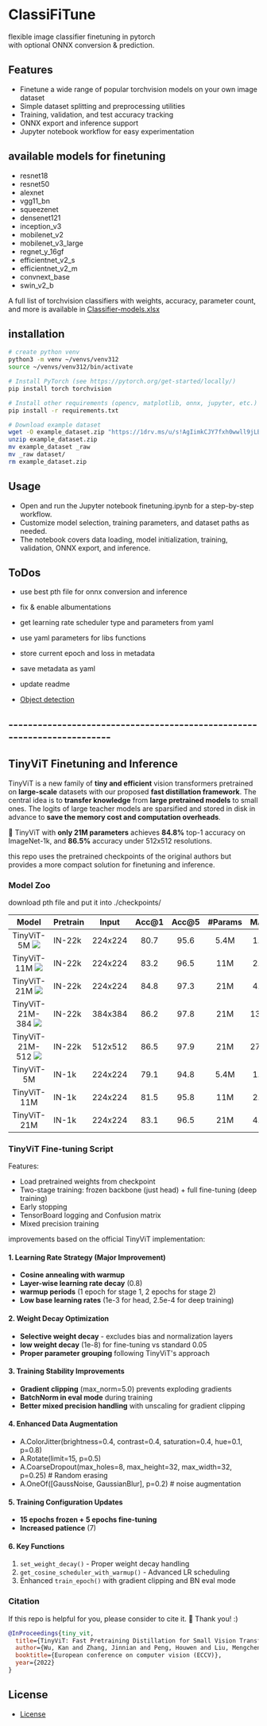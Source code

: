 # ClassiFiTune

flexible image classifier finetuning in pytorch  
with optional ONNX conversion & prediction.


## Features

- Finetune a wide range of popular torchvision models on your own image dataset
- Simple dataset splitting and preprocessing utilities
- Training, validation, and test accuracy tracking
- ONNX export and inference support
- Jupyter notebook workflow for easy experimentation


## available models for finetuning

- resnet18
- resnet50
- alexnet
- vgg11_bn
- squeezenet
- densenet121
- inception_v3
- mobilenet_v2
- mobilenet_v3_large
- regnet_y_16gf
- efficientnet_v2_s
- efficientnet_v2_m
- convnext_base
- swin_v2_b

A full list of torchvision classifiers with weights, accuracy, parameter count, and more is available in
[Classifier-models.xlsx](__info_/__info__/Classifier-models.xlsx)


## installation

```bash
# create python venv
python3 -m venv ~/venvs/venv312
source ~/venvs/venv312/bin/activate

# Install PyTorch (see https://pytorch.org/get-started/locally/)
pip install torch torchvision

# Install other requirements (opencv, matplotlib, onnx, jupyter, etc.)
pip install -r requirements.txt

# Download example dataset
wget -O example_dataset.zip "https://1drv.ms/u/s!AgIimkCJY7fxh0wwll9jLBqr_nMQ?e=t72EgV"
unzip example_dataset.zip
mv example_dataset _raw
mv _raw dataset/
rm example_dataset.zip
```

## Usage
- Open and run the Jupyter notebook finetuning.ipynb for a step-by-step workflow.
- Customize model selection, training parameters, and dataset paths as needed.
- The notebook covers data loading, model initialization, training, validation, ONNX export, and inference.

## ToDos
- use best pth file for onnx conversion and inference
- fix & enable albumentations
- get learning rate scheduler type and parameters from yaml
- use yaml parameters for libs functions
- store current epoch and loss in metadata
- save metadata as yaml
- update readme

- [Object detection](https://docs.pytorch.org/tutorials/intermediate/torchvision_tutorial.html)


## ------------------------------------------------------------------------
## TinyViT Finetuning and Inference

TinyViT is a new family of **tiny and efficient** vision transformers pretrained on **large-scale** datasets with our proposed **fast distillation framework**. The central idea is to **transfer knowledge** from **large pretrained models** to small ones. The logits of large teacher models are sparsified and stored in disk in advance to **save the memory cost and computation overheads**.

:rocket: TinyViT with **only 21M parameters** achieves **84.8%** top-1 accuracy on ImageNet-1k, and **86.5%** accuracy under 512x512 resolutions.

this repo uses the pretrained checkpoints of the original authors but provides a more compact solution for finetuning and inference.

### Model Zoo

download pth file and put it into ./checkpoints/

Model                                      | Pretrain | Input | Acc@1 | Acc@5 | #Params | MACs | FPS  | 22k Model | 1k Model
:-----------------------------------------:|:---------|:-----:|:-----:|:-----:|:-------:|:----:|:----:|:---------:|:--------:
TinyViT-5M ![](./.figure/distill.png)       | IN-22k   |224x224| 80.7  | 95.6  | 5.4M    | 1.3G | 3,060|[link](https://github.com/wkcn/TinyViT-model-zoo/releases/download/checkpoints/tiny_vit_5m_22k_distill.pth)/[config](./configs/22k_distill/tiny_vit_5m_22k_distill.yaml)/[log](https://github.com/wkcn/TinyViT-model-zoo/releases/download/checkpoints/tiny_vit_5m_22k_distill.log)|[link](https://github.com/wkcn/TinyViT-model-zoo/releases/download/checkpoints/tiny_vit_5m_22kto1k_distill.pth)/[config](./configs/22kto1k/tiny_vit_5m_22kto1k.yaml)/[log](https://github.com/wkcn/TinyViT-model-zoo/releases/download/checkpoints/tiny_vit_5m_22kto1k_distill.log)
TinyViT-11M ![](./.figure/distill.png)      | IN-22k   |224x224| 83.2  | 96.5  | 11M     | 2.0G | 2,468|[link](https://github.com/wkcn/TinyViT-model-zoo/releases/download/checkpoints/tiny_vit_11m_22k_distill.pth)/[config](./configs/22k_distill/tiny_vit_11m_22k_distill.yaml)/[log](https://github.com/wkcn/TinyViT-model-zoo/releases/download/checkpoints/tiny_vit_11m_22k_distill.log)|[link](https://github.com/wkcn/TinyViT-model-zoo/releases/download/checkpoints/tiny_vit_11m_22kto1k_distill.pth)/[config](./configs/22kto1k/tiny_vit_11m_22kto1k.yaml)/[log](https://github.com/wkcn/TinyViT-model-zoo/releases/download/checkpoints/tiny_vit_11m_22kto1k_distill.log)
TinyViT-21M ![](./.figure/distill.png)      | IN-22k   |224x224| 84.8  | 97.3  | 21M     | 4.3G | 1,571|[link](https://github.com/wkcn/TinyViT-model-zoo/releases/download/checkpoints/tiny_vit_21m_22k_distill.pth)/[config](./configs/22k_distill/tiny_vit_21m_22k_distill.yaml)/[log](https://github.com/wkcn/TinyViT-model-zoo/releases/download/checkpoints/tiny_vit_21m_22k_distill.log)|[link](https://github.com/wkcn/TinyViT-model-zoo/releases/download/checkpoints/tiny_vit_21m_22kto1k_distill.pth)/[config](./configs/22kto1k/tiny_vit_21m_22kto1k.yaml)/[log](https://github.com/wkcn/TinyViT-model-zoo/releases/download/checkpoints/tiny_vit_21m_22kto1k_distill.log)
TinyViT-21M-384 ![](./.figure/distill.png)  | IN-22k   |384x384| 86.2  | 97.8  | 21M     | 13.8G| 394  | - |[link](https://github.com/wkcn/TinyViT-model-zoo/releases/download/checkpoints/tiny_vit_21m_22kto1k_384_distill.pth)/[config](./configs/higher_resolution/tiny_vit_21m_224to384.yaml)/[log](https://github.com/wkcn/TinyViT-model-zoo/releases/download/checkpoints/tiny_vit_21m_22kto1k_384_distill.log)
TinyViT-21M-512 ![](./.figure/distill.png)  | IN-22k   |512x512| 86.5  | 97.9  | 21M     | 27.0G| 167  | - |[link](https://github.com/wkcn/TinyViT-model-zoo/releases/download/checkpoints/tiny_vit_21m_22kto1k_512_distill.pth)/[config](./configs/higher_resolution/tiny_vit_21m_384to512.yaml)/[log](https://github.com/wkcn/TinyViT-model-zoo/releases/download/checkpoints/tiny_vit_21m_22kto1k_512_distill.log)
TinyViT-5M                                 | IN-1k    |224x224| 79.1  | 94.8  | 5.4M    | 1.3G | 3,060| - |[link](https://github.com/wkcn/TinyViT-model-zoo/releases/download/checkpoints/tiny_vit_5m_1k.pth)/[config](./configs/1k/tiny_vit_5m.yaml)/[log](https://github.com/wkcn/TinyViT-model-zoo/releases/download/checkpoints/tiny_vit_5m_1k.log)
TinyViT-11M                                | IN-1k    |224x224| 81.5  | 95.8  | 11M     | 2.0G | 2,468| - |[link](https://github.com/wkcn/TinyViT-model-zoo/releases/download/checkpoints/tiny_vit_11m_1k.pth)/[config](./configs/1k/tiny_vit_11m.yaml)/[log](https://github.com/wkcn/TinyViT-model-zoo/releases/download/checkpoints/tiny_vit_11m_1k.log)
TinyViT-21M                                | IN-1k    |224x224| 83.1  | 96.5  | 21M     | 4.3G | 1,571| - |[link](https://github.com/wkcn/TinyViT-model-zoo/releases/download/checkpoints/tiny_vit_21m_1k.pth)/[config](./configs/1k/tiny_vit_21m.yaml)/[log](https://github.com/wkcn/TinyViT-model-zoo/releases/download/checkpoints/tiny_vit_21m_1k.log)



### TinyViT Fine-tuning Script

Features:
- Load pretrained weights from checkpoint
- Two-stage training: frozen backbone (just head) + full fine-tuning (deep training)
- Early stopping
- TensorBoard logging and Confusion matrix
- Mixed precision training

improvements based on the official TinyViT implementation:

#### 1. Learning Rate Strategy (Major Improvement)
- **Cosine annealing with warmup**
- **Layer-wise learning rate decay** (0.8)
- **warmup periods** (1 epoch for stage 1, 2 epochs for stage 2)
- **Low base learning rates** (1e-3 for head, 2.5e-4 for deep training)

#### 2. Weight Decay Optimization
- **Selective weight decay** - excludes bias and normalization layers
- **low weight decay** (1e-8) for fine-tuning vs standard 0.05
- **Proper parameter grouping** following TinyViT's approach

#### 3. Training Stability Improvements
- **Gradient clipping** (max_norm=5.0) prevents exploding gradients
- **BatchNorm in eval mode** during training
- **Better mixed precision handling** with unscaling for gradient clipping

#### 4. Enhanced Data Augmentation
- A.ColorJitter(brightness=0.4, contrast=0.4, saturation=0.4, hue=0.1, p=0.8)
- A.Rotate(limit=15, p=0.5)
- A.CoarseDropout(max_holes=8, max_height=32, max_width=32, p=0.25)  # Random erasing
- A.OneOf([GaussNoise, GaussianBlur], p=0.2)  # noise augmentation

#### 5. Training Configuration Updates
- **15 epochs frozen + 5 epochs fine-tuning** 
- **Increased patience** (7)

#### 6. Key Functions
1. `set_weight_decay()` - Proper weight decay handling
2. `get_cosine_scheduler_with_warmup()` - Advanced LR scheduling  
3. Enhanced `train_epoch()` with gradient clipping and BN eval mode



### Citation

If this repo is helpful for you, please consider to cite it. :mega: Thank you! :)

```bibtex
@InProceedings{tiny_vit,
  title={TinyViT: Fast Pretraining Distillation for Small Vision Transformers},
  author={Wu, Kan and Zhang, Jinnian and Peng, Houwen and Liu, Mengchen and Xiao, Bin and Fu, Jianlong and Yuan, Lu},
  booktitle={European conference on computer vision (ECCV)},
  year={2022}
}
```

## License

- [License](./LICENSE)
